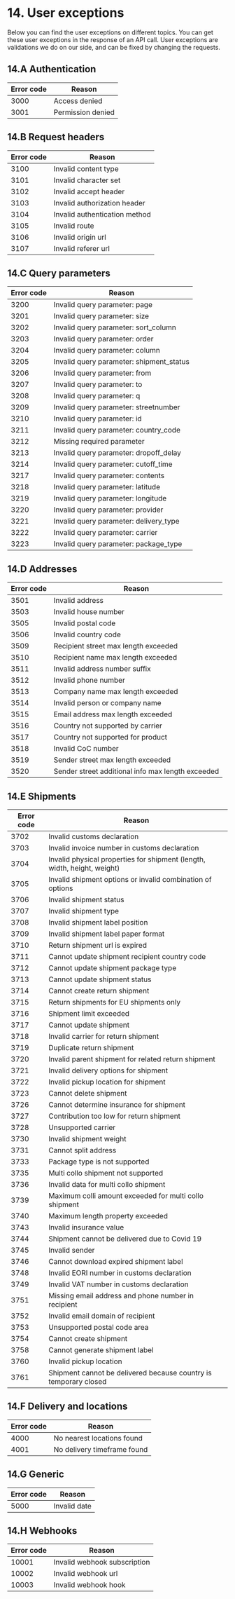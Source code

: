 # 14. User exceptions

Below you can find the user exceptions on different topics. You can get these user exceptions in the response of an API call.
User exceptions are validations we do on our side, and can be fixed by changing the requests. 

## 14.A Authentication

| Error code | Reason |
|------------|--------|
| 3000 | Access denied |
| 3001 | Permission denied |

## 14.B Request headers

| Error code | Reason |
|------------|--------|
| 3100 | Invalid content type |
| 3101 | Invalid character set |
| 3102 | Invalid accept header |
| 3103 | Invalid authorization header |
| 3104 | Invalid authentication method |
| 3105 | Invalid route |
| 3106 | Invalid origin url |
| 3107 | Invalid referer url |

## 14.C Query parameters

| Error code | Reason |
|------------|--------|
| 3200 | Invalid query parameter: page |
| 3201 | Invalid query parameter: size |
| 3202 | Invalid query parameter: sort_column |
| 3203 | Invalid query parameter: order |
| 3204 | Invalid query parameter: column |
| 3205 | Invalid query parameter: shipment_status |
| 3206 | Invalid query parameter: from |
| 3207 | Invalid query parameter: to |
| 3208 | Invalid query parameter: q |
| 3209 | Invalid query parameter: streetnumber |
| 3210 | Invalid query parameter: id |
| 3211 | Invalid query parameter: country_code |
| 3212 | Missing required parameter |
| 3213 | Invalid query parameter: dropoff_delay |
| 3214 | Invalid query parameter: cutoff_time |
| 3217 | Invalid query parameter: contents |
| 3218 | Invalid query parameter: latitude |
| 3219 | Invalid query parameter: longitude |
| 3220 | Invalid query parameter: provider |
| 3221 | Invalid query parameter: delivery_type |
| 3222 | Invalid query parameter: carrier |
| 3223 | Invalid query parameter: package_type |

## 14.D Addresses

| Error code | Reason |
|------------|--------|
| 3501 | Invalid address |
| 3503 | Invalid house number |
| 3505 | Invalid postal code |
| 3506 | Invalid country code |
| 3509 | Recipient street max length exceeded |
| 3510 | Recipient name max length exceeded |
| 3511 | Invalid address number suffix |
| 3512 | Invalid phone number |
| 3513 | Company name max length exceeded |
| 3514 | Invalid person or company name |
| 3515 | Email address max length exceeded |
| 3516 | Country not supported by carrier |
| 3517 | Country not supported for product |
| 3518 | Invalid CoC number |
| 3519 | Sender street max length exceeded |
| 3520 | Sender street additional info max length exceeded |


## 14.E Shipments

| Error code | Reason |
|------------|--------|
| 3702 | Invalid customs declaration |
| 3703 | Invalid invoice number in customs declaration |
| 3704 | Invalid physical properties for shipment (length, width, height, weight) |
| 3705 | Invalid shipment options or invalid combination of options |
| 3706 | Invalid shipment status |
| 3707 | Invalid shipment type |
| 3708 | Invalid shipment label position |
| 3709 | Invalid shipment label paper format |
| 3710 | Return shipment url is expired |
| 3711 | Cannot update shipment recipient country code |
| 3712 | Cannot update shipment package type |
| 3713 | Cannot update shipment status |
| 3714 | Cannot create return shipment |
| 3715 | Return shipments for EU shipments only |
| 3716 | Shipment limit exceeded |
| 3717 | Cannot update shipment |
| 3718 | Invalid carrier for return shipment |
| 3719 | Duplicate return shipment |
| 3720 | Invalid parent shipment for related return shipment |
| 3721 | Invalid delivery options for shipment |
| 3722 | Invalid pickup location for shipment |
| 3723 | Cannot delete shipment |
| 3726 | Cannot determine insurance for shipment |
| 3727 | Contribution too low for return shipment |
| 3728 | Unsupported carrier |
| 3730 | Invalid shipment weight |
| 3731 | Cannot split address |
| 3733 | Package type is not supported |
| 3735 | Multi collo shipment not supported |
| 3736 | Invalid data for multi collo shipment |
| 3739 | Maximum colli amount exceeded for multi collo shipment |
| 3740 | Maximum length property exceeded |
| 3743 | Invalid insurance value |
| 3744 | Shipment cannot be delivered due to Covid 19 |
| 3745 | Invalid sender |
| 3746 | Cannot download expired shipment label |
| 3748 | Invalid EORI number in customs declaration |
| 3749 | Invalid VAT number in customs declaration |
| 3751 | Missing email address and phone number in recipient |
| 3752 | Invalid email domain of recipient |
| 3753 | Unsupported postal code area |
| 3754 | Cannot create shipment |
| 3758 | Cannot generate shipment label |
| 3760 | Invalid pickup location |
| 3761 | Shipment cannot be delivered because country is temporary closed |

## 14.F Delivery and locations

| Error code | Reason |
|------------|--------|
| 4000 | No nearest locations found |
| 4001 | No delivery timeframe found |

## 14.G Generic

| Error code | Reason |
|------------|--------|
| 5000 | Invalid date |

## 14.H Webhooks

| Error code | Reason |
|------------|--------|
| 10001 | Invalid webhook subscription |
| 10002 | Invalid webhook url |
| 10003 | Invalid webhook hook |
